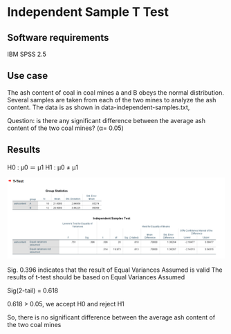 # Independent Sample T Test

## Software requirements

IBM SPSS 2.5

## Use case

The ash content of coal in coal mines a and B obeys the normal distribution. Several samples are taken from each of the two mines to analyze the ash content. The data is as shown in data-independent-samples.txt,

Question: is there any significant difference between the average ash content of the two coal mines? (α= 0.05)

## Results

H0 : μ0 ＝ μ1
H1 : μ0 ≠ μ1

![image](https://raw.githubusercontent.com/fuguixing/statistics/master/hypothesis-testing/independent-samples-t-test/independent-sample-t-test.png)

Sig. 0.396 indicates that the result of Equal Variances Assumed is valid
The results of t-test should be based on Equal Variances Assumed

Sig(2-tail) = 0.618

0.618 > 0.05, we accept H0 and reject H1

So, there is no significant difference between the average ash content of the two coal mines
